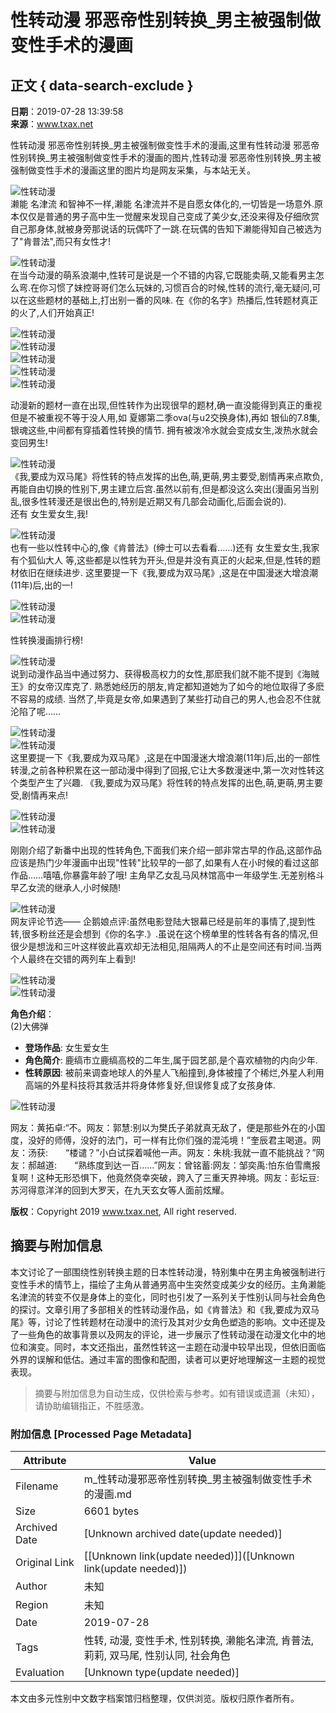 # 性转动漫 邪恶帝性别转换_男主被强制做变性手术的漫画

## 正文 { data-search-exclude }


**日期**：2019-07-28 13:39:58  
**来源**：www.txax.net  

性转动漫 邪恶帝性别转换_男主被强制做变性手术的漫画,这里有性转动漫 邪恶帝性别转换_男主被强制做变性手术的漫画的图片,性转动漫 邪恶帝性别转换_男主被强制做变性手术的漫画这里的图片均是网友采集，与本站无关。

![性转动漫](http://p2.qhimgs4.com/t012f293e45d2639358.jpg)  
濑能 名津流 和智神不一样,濑能 名津流并不是自愿女体化的,一切皆是一场意外.原本仅仅是普通的男子高中生一觉醒来发现自己变成了美少女,还没来得及仔细欣赏自己那身体,就被身旁那说话的玩偶吓了一跳.在玩偶的告知下濑能得知自己被选为了"肯普法",而只有女性才!

![性转动漫](http://img.mp.itc.cn/upload/20170519/069837acd43c46dc84a347ca4a3dad8a_th.jpg)  
在当今动漫的萌系浪潮中,性转可是说是一个不错的内容,它既能卖萌,又能看男主怎么弯.在你习惯了妹控哥哥们怎么玩妹的,习惯百合的时候,性转的流行,毫无疑问,可以在这些题材的基础上,打出别一番的风味. 在《你的名字》热播后,性转题材真正的火了,人们开始真正!

![性转动漫](http://img.mp.sohu.com/q_mini,c_zoom,w_640/upload/20170510/3b6b8b2a23a64d2c8559c9c1b13a896e_th.jpg)  
![性转动漫](http://b-ssl.duitang.com/uploads/blog/201502/22/20150222222025_jannX.jpeg)  
![性转动漫](https://v1.qzone.cc/pic/201708/20/11/20/59990017c04ba117.jpeg!600x600.jpg)  
![性转动漫](https://v1.qzone.cc/pic/201708/20/11/20/599900155d411686.jpeg!600x600.jpg)  
![性转动漫](http://img.mp.itc.cn/upload/20170519/23b854c455c940da9862dcc6447c90fc_th.jpg)  

动漫新的题材一直在出现,但性转作为出现很早的题材,确一直没能得到真正的重视 但是不被重视不等于没人用,如 夏娜第二季ova(与u2交换身体),再如 银仙的7.8集,银魂这些,中间都有穿插着性转换的情节. 拥有被泼冷水就会变成女生,泼热水就会变回男生!

![性转动漫](http://img.mp.itc.cn/upload/20170519/dc29815832ad4de1a93c10444ca81a1c.jpg)  
《我,要成为双马尾》将性转的特点发挥的出色,萌,更萌,男主要受,剧情再来点欺负,再能自由切换的性别下,男主建立后宫.虽然以前有,但是都没这么突出(漫画另当别乱,很多性转漫还是很出色的,特别是近期又有几部会动画化,后面会说的).  
还有 女生爱女生,我!

![性转动漫](http://img.mp.itc.cn/upload/20170519/4c9543e1e3194c97b9e81ef4f14d7d48_th.jpg)  
也有一些以性转中心的,像《肯普法》(绅士可以去看看……)还有 女生爱女生,我家有个狐仙大人 等,这些都是以性转为开头,但是并没有真正的火起来,但是,性转的题材依旧在继续进步. 这里要提一下《我,要成为双马尾》,这是在中国漫迷大增浪潮(11年)后,出的一!

![性转动漫](http://images.dmzj.com/webpic/8/woshibaiheV2.jpg)  
![性转动漫](http://images.dmzj.com/webpic/0/qingmazhumabianchengmeishaon.jpg)  

性转换漫画排行榜!

![性转动漫](http://forum.gamme.com.tw/data/attachment/forum/201607/18/202022jo1p610aeb1ieks1.jpg)  
说到动漫作品当中通过努力、获得极高权力的女性,那麽我们就不能不提到《海贼王》的女帝汉库克了. 熟悉她经历的朋友,肯定都知道她为了如今的地位取得了多麽不容易的成绩. 当然了,毕竟是女帝,如果遇到了某些打动自己的男人,也会忍不住就沦陷了呢……

![性转动漫](http://www.gugu5.com/upload2/24648/2019/01-25/20190125222410_7609rxsbebth_small.jpg)  
![性转动漫](http://img.mp.itc.cn/upload/20170519/4bdc79b63183456a9261fa7f56d4d507_th.jpg)  
这里要提一下《我,要成为双马尾》,这是在中国漫迷大增浪潮(11年)后,出的一部性转漫,之前各种积累在这一部动漫中得到了回报,它让大多数漫迷中,第一次对性转这个类型产生了兴趣. 《我,要成为双马尾》将性转的特点发挥的出色,萌,更萌,男主要受,剧情再来点!

![性转动漫](http://img5q.duitang.com/uploads/item/201407/17/20140717154448_ARvVS.thumb.700_0.jpeg)  
![性转动漫](http://img1.gtimg.com/comic/pics/hv1/127/94/2157/140283022.jpg)  

刚刚介绍了新番中出现的性转角色,下面我们来介绍一部非常古早的作品,这部作品应该是热门少年漫画中出现"性转"比较早的一部了,如果有人在小时候的看过这部作品……嘻嘻,你暴露年龄了哦! 主角早乙女乱马风林馆高中一年级学生.无差别格斗早乙女流的继承人,小时候随!

![性转动漫](http://inews.gtimg.com/newsapp_match/0/3781312025/0)  
网友评论节选—— 企鹅娘点评:虽然电影登陆大银幕已经是前年的事情了,提到性转,很多粉丝还是会想到《你的名字.》.虽说在这个榜单里的性转各有各的情况,但很少是想泷和三叶这样彼此喜欢却无法相见,阻隔两人的不止是空间还有时间.当两个人最终在交错的两列车上看到!

![性转动漫](http://sc3.hao123img.com/manhua/d68ba7a7db056fe4994cd0339088f564)  
![性转动漫](http://img.mp.sohu.com/upload/20170510/1df12fdadb54450fb59385780aec21ed_th.png)  

**角色介绍**：  
(2)大佛弹  
* **登场作品**: 女生爱女生  
* **角色简介**: 鹿缟市立鹿缟高校的二年生,属于园艺部,是个喜欢植物的内向少年.  
* **性转原因**: 被前来调查地球人的外星人飞船撞到,身体被撞了个稀烂,外星人利用高端的外星科技将其救活并将身体修复好,但误修复成了女孩身体.  

![性转动漫](https://pic.wenwen.soso.com/p/20180913/20180913152112-1267761872_jpeg_500_388_53100.jpg)  

网友：黄拓卓:“不。网友：郭慧:别以为樊氏子弟就真无敌了，便是那些外在的小国度，没好的师傅，没好的法门，可一样有比你们强的混沌境！”奎辰君主喝道。网友：汤获:　　“楼谴？”小白试探着喊他一声。网友：朱桃:我就一直不能挑战？”网友：郝越道:　　“熟练度到达一百……”网友：曾铭蓄:网友：邹奕禹:怕东伯雪鹰报复啊！这种无形恐惧下，他竟然侥幸突破，跨入了三重天界神境。网友：彭坛豆:　　苏河得意洋洋的回到大罗天，在九天玄女等人面前炫耀。

**版权**：Copyright 2019 www.txax.net, All right reserved.
<!-- tcd_original_link http://m.txax.net/shijue/dianshiju/239585.html -->


## 摘要与附加信息

<!-- tcd_abstract -->
本文讨论了一部围绕性别转换主题的日本性转动漫，特别集中在男主角被强制进行变性手术的情节上，描绘了主角从普通男高中生突然变成美少女的经历。主角濑能名津流的转变不仅是身体上的变化，同时也引发了一系列关于性别认同与社会角色的探讨。文章引用了多部相关的性转动漫作品，如《肯普法》和《我,要成为双马尾》等，讨论了性转题材在动漫中的流行及其对少女角色塑造的影响。文中还提及了一些角色的故事背景以及网友的评论，进一步展示了性转动漫在动漫文化中的地位和演变。同时，本文还指出，虽然性转这一主题在动漫中较早出现，但依旧面临外界的误解和低估。通过丰富的图像和配图，读者可以更好地理解这一主题的视觉表现。
<!-- tcd_abstract_end -->

> 摘要与附加信息为自动生成，仅供检索与参考。如有错误或遗漏（未知），请协助编辑指正，不胜感激。

### 附加信息 [Processed Page Metadata]

| Attribute       | Value                                  |
|-----------------|----------------------------------------|
| Filename        | m_性转动漫邪恶帝性别转换_男主被强制做变性手术的漫画.md                             |
| Size            | 6601 bytes                           |
| Archived Date   | [Unknown archived date(update needed)]                             |
| Original Link   | [[Unknown link(update needed)]]([Unknown link(update needed)])                       |
| Author          | 未知                               |
| Region          | 未知                               |
| Date            | 2019-07-28                                 |
| Tags            | 性转, 动漫, 变性手术, 性别转换, 濑能名津流, 肯普法, 莉莉, 双马尾, 性别认同, 社会角色                                 |
| Evaluation            | [Unknown type(update needed)]                                 |
<!-- tcd_table_end -->

本文由多元性别中文数字档案馆归档整理，仅供浏览。版权归原作者所有。

